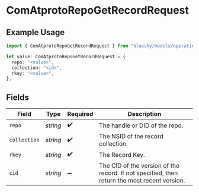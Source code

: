 # ComAtprotoRepoGetRecordRequest

## Example Usage

```typescript
import { ComAtprotoRepoGetRecordRequest } from "bluesky/models/operations";

let value: ComAtprotoRepoGetRecordRequest = {
  repo: "<value>",
  collection: "<id>",
  rkey: "<value>",
};
```

## Fields

| Field                                                                                        | Type                                                                                         | Required                                                                                     | Description                                                                                  |
| -------------------------------------------------------------------------------------------- | -------------------------------------------------------------------------------------------- | -------------------------------------------------------------------------------------------- | -------------------------------------------------------------------------------------------- |
| `repo`                                                                                       | *string*                                                                                     | :heavy_check_mark:                                                                           | The handle or DID of the repo.                                                               |
| `collection`                                                                                 | *string*                                                                                     | :heavy_check_mark:                                                                           | The NSID of the record collection.                                                           |
| `rkey`                                                                                       | *string*                                                                                     | :heavy_check_mark:                                                                           | The Record Key.                                                                              |
| `cid`                                                                                        | *string*                                                                                     | :heavy_minus_sign:                                                                           | The CID of the version of the record. If not specified, then return the most recent version. |